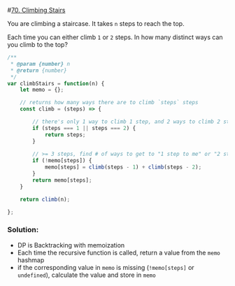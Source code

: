 #[70. Climbing Stairs](https://leetcode.com/problems/climbing-stairs/)

You are climbing a staircase. It takes `n` steps to reach the top.

Each time you can either climb `1` or `2` steps. In how many distinct ways can you climb to the top?

```javascript
/**
 * @param {number} n
 * @return {number}
 */
var climbStairs = function(n) {
    let memo = {};

    // returns how many ways there are to climb `steps` steps
    const climb = (steps) => {

        // there's only 1 way to climb 1 step, and 2 ways to climb 2 steps
        if (steps === 1 || steps === 2) {
            return steps;
        }
        
        // >= 3 steps, find # of ways to get to "1 step to me" or "2 steps to me" and memo it
        if (!memo[steps]) {
            memo[steps] = climb(steps - 1) + climb(steps - 2);
        }
        return memo[steps];
    }

    return climb(n);

};
```

### Solution:

- DP is Backtracking with memoization
- Each time the recursive function is called, return a value from the `memo` hashmap
- if the corresponding value in `memo` is missing (`!memo[steps]` or `undefined`), calculate the value and store in `memo`